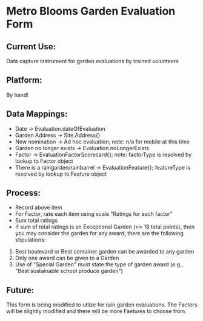 Metro Blooms Garden Evaluation Form
===============================

Current Use: 
----------------
Data capture instrument for garden evaluations by trained volunteers

Platform:
-----------
By hand!

Data Mappings:
-------------------
* Date ->  Evaluation.dateOfEvaluation
* Garden Address -> Site.Address{}
* New nomination -> Ad hoc evaluation; note: n/a for mobile at this time
* Garden no longer exists -> Evaluation.noLongerExists
* Factor -> EvaluationFactorScorecard{}; note: factorType is resolved by lookup to Factor object 
* There is a raingarden/rainbarrel ->  EvaluationFeature{}; featureType is resolved by lookup to Feature object

Process:
-----------
* Record above item
* For Factor, rate each item using scale "Ratings for each factor"
* Sum total ratings
* If sum of total ratings is an Exceptional Garden (>= 18 total points), then you may consider the garden for any award; there are the following stipulations:
1. Best boulevard or Best container garden can be awarded to any garden
1. Only one award can be given to a Garden
1. Use of "Special Garden" must state the type of garden award (e.g., "Best sustainable school produce garden")

Future:
--------
This form is being modified to utlize for rain garden evaluations. The Factors will be slightly modified and there will be more Faetures to choose from.